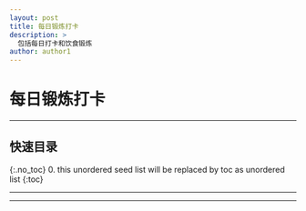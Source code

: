 ```yaml
---
layout: post
title: 每日锻炼打卡
description: >
  包括每日打卡和饮食锻炼
author: author1
---
```

# 每日锻炼打卡

--------

## 快速目录
{:.no_toc}
0. this unordered seed list will be replaced by toc as unordered list
{:toc}

-------



-----
